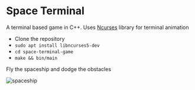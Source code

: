 # Space Terminal
A terminal based game in C++. Uses [Ncurses](http://www.cs.ukzn.ac.za/~hughm/os/notes/ncurses.html) library for terminal animation

- Clone the repository
- ```sudo apt install libncurses5-dev```
- ```cd space-terminal-game```
- ```make && bin/main```

Fly the spaceship and dodge the obstacles

![spaceship](https://github.com/liuarvin/spaceship-dodging-game/spaceship.jpg)
